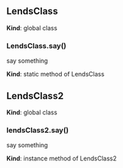 ## LendsClass
**Kind**: global class  
### LendsClass.say()
say something

**Kind**: static method of LendsClass  
## LendsClass2
**Kind**: global class  
### lendsClass2.say()
say something

**Kind**: instance method of LendsClass2  
